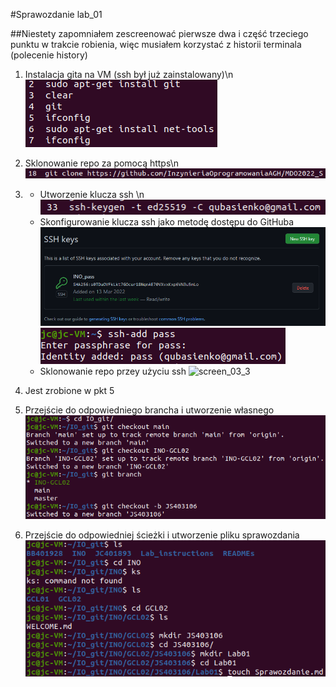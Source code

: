 #Sprawozdanie lab_01

##Niestety zapomniałem zescreenować pierwsze dwa i część trzeciego punktu w trakcie robienia, więc musiałem korzystać z historii terminala (polecenie history)

1. Instalacja gita na VM (ssh był już zainstalowany)\n 
    ![screen_01](./screen_01_01.png)
    
2. Sklonowanie repo za pomocą https\n
    ![screen_02](./screen_02.png)
3. 
    + Utworzenie klucza ssh \n
    ![screen_03_1](./screen_03_01.png)
    + Skonfigurowanie klucza ssh jako metodę dostępu do GitHuba
    ![screen_03_2](./screen_03_02_1.png)
    ![screen_03_2](./screen_03_02_2.png)
    + Sklonowanie repo przey użyciu ssh
    ![screen_03_3](./screen_003.png)
4. Jest zrobione w pkt 5
5. Przejście do odpowiedniego brancha i utworzenie własnego
    ![screen_05](./screen_05.png)
6. Przejście do odpowiedniej ścieżki i utworzenie pliku sprawozdania
    ![screen_06](./screen_06.png)
